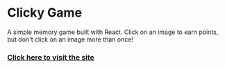 # Clicky Game

A simple memory game built with React. Click on an image to earn points, but don't click on an image more than once!

### [Click here to visit the site](https://kanikas01.github.io/clicky-game/)
